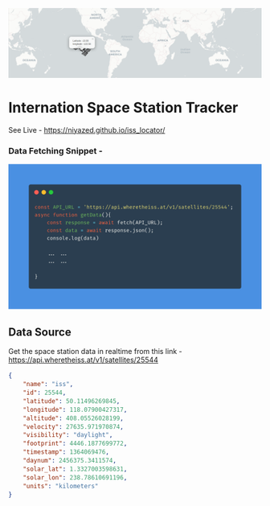 ![screenshot.png](screenshot.png)
# Internation Space Station Tracker
See Live - https://niyazed.github.io/iss_locator/

### Data Fetching Snippet -
<p align="center"><img src="snippet.png" width="800px">
</p>

## Data Source
Get the space station data in realtime from this link - https://api.wheretheiss.at/v1/satellites/25544
```json
{
    "name": "iss",
    "id": 25544,
    "latitude": 50.11496269845,
    "longitude": 118.07900427317,
    "altitude": 408.05526028199,
    "velocity": 27635.971970874,
    "visibility": "daylight",
    "footprint": 4446.1877699772,
    "timestamp": 1364069476,
    "daynum": 2456375.3411574,
    "solar_lat": 1.3327003598631,
    "solar_lon": 238.78610691196,
    "units": "kilometers"
}
```
